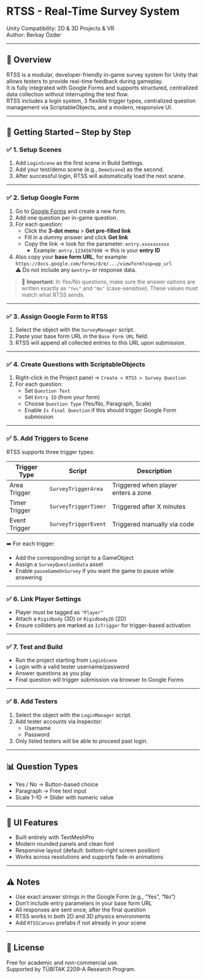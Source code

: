 RTSS - Real-Time Survey System
===============================
Unity Compatibility: 2D & 3D Projects & VR  
Author: Berkay Özder  

-------------------------------
🔧 Overview
-------------------------------
RTSS is a modular, developer-friendly in-game survey system for Unity that allows testers to provide real-time feedback during gameplay.  
It is fully integrated with Google Forms and supports structured, centralized data collection without interrupting the test flow.  
RTSS includes a login system, 3 flexible trigger types, centralized question management via ScriptableObjects, and a modern, responsive UI.

---

🚀 Getting Started – Step by Step
-------------------------------

### ✅ 1. Setup Scenes
1. Add `LoginScene` as the first scene in Build Settings.
2. Add your test/demo scene (e.g., `DemoScene`) as the second.
3. After successful login, RTSS will automatically load the next scene.

---

### ✅ 2. Setup Google Form
1. Go to [Google Forms](https://forms.google.com) and create a new form.
2. Add one question per in-game question.
3. For each question:
   - Click the **3-dot menu** > **Get pre-filled link**
   - Fill in a dummy answer and click **Get link**
   - Copy the link → look for the parameter: `entry.xxxxxxxxxx`
     - Example: `entry.1234567890` → this is your **entry ID**
4. Also copy your **base form URL**, for example:  
   `https://docs.google.com/forms/d/e/.../viewform?usp=pp_url`  
   ⚠️ Do not include any `&entry=` or response data.

> 💬 **Important:** In Yes/No questions, make sure the answer options are written exactly as `"Yes"` and `"No"` (case-sensitive). These values must match what RTSS sends.

---

### ✅ 3. Assign Google Form to RTSS
1. Select the object with the `SurveyManager` script.
2. Paste your base form URL in the `Base Form URL` field.
3. RTSS will append all collected entries to this URL upon submission.

---

### ✅ 4. Create Questions with ScriptableObjects
1. Right-click in the Project panel → `Create > RTSS > Survey Question`
2. For each question:
   - Set `Question Text`
   - Set `Entry ID` (from your form)
   - Choose `Question Type` (Yes/No, Paragraph, Scale)
   - Enable `Is Final Question` if this should trigger Google Form submission

---

### ✅ 5. Add Triggers to Scene
RTSS supports three trigger types:

| Trigger Type  |        Script        | Description |
|---------------|----------------------|-------------|
| Area Trigger  | `SurveyTriggerArea`  | Triggered when player enters a zone |
| Timer Trigger | `SurveyTriggerTimer` | Triggered after X minutes |
| Event Trigger | `SurveyTriggerEvent` | Triggered manually via code |

➡️ For each trigger:
- Add the corresponding script to a GameObject
- Assign a `SurveyQuestionData` asset
- Enable `pauseGameOnSurvey` if you want the game to pause while answering

---

### ✅ 6. Link Player Settings
- Player must be tagged as `"Player"`
- Attach a `Rigidbody` (3D) or `Rigidbody2D` (2D)
- Ensure colliders are marked as `IsTrigger` for trigger-based activation

---

### ✅ 7. Test and Build
- Run the project starting from `LoginScene`
- Login with a valid tester username/password
- Answer questions as you play
- Final question will trigger submission via browser to Google Forms

---

### ✅ 8. Add Testers
1. Select the object with the `LoginManager` script.
2. Add tester accounts via Inspector:
   - Username
   - Password
3. Only listed testers will be able to proceed past login.

---

📊 Question Types
-------------------------------
- Yes / No → Button-based choice  
- Paragraph → Free text input  
- Scale 1–10 → Slider with numeric value

---

🎨 UI Features
-------------------------------
- Built entirely with TextMeshPro
- Modern rounded panels and clean font
- Responsive layout (default: bottom-right screen position)
- Works across resolutions and supports fade-in animations

---

⚠️ Notes
-------------------------------
- Use exact answer strings in the Google Form (e.g., “Yes”, “No”)
- Don’t include entry parameters in your base form URL
- All responses are sent once, after the final question
- RTSS works in both 2D and 3D physics environments
- Add `RTSSCanvas` prefabs if not already in your scene

---

📄 License
-------------------------------
Free for academic and non-commercial use.  
Supported by TÜBİTAK 2209-A Research Program.
